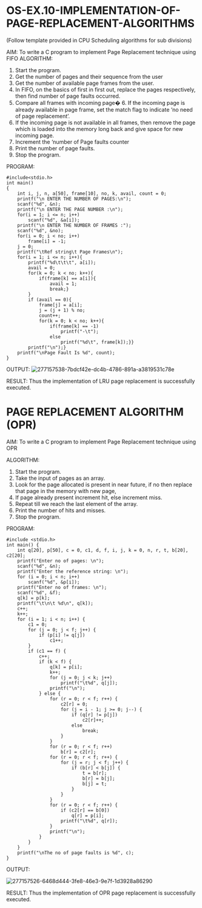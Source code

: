 # OS-EX.10-IMPLEMENTATION-OF-PAGE-REPLACEMENT-ALGORITHMS

(Follow template provided in CPU Scheduling algorithms for sub divisions)

AIM:
To write a C program to implement Page Replacement technique using FIFO
ALGORITHM:

   1. Start the program.
   2. Get the number of pages and their sequence from the user
   3. Get the number of available page frames from the user.
   4. In FIFO, on the basics of first in first out, replace the pages respectively, then find number of       page faults occurred.
   5. Compare all frames with incoming page� 6. If the incoming page is already available in page            frame, set the match flag to indicate ‘no need of page replacement’.
   6. If the incoming page is not available in all frames, then remove the page which is loaded into          the memory long back and give space for new incoming page.
   7. Increment the ‘number of Page faults counter
   8. Print the number of page faults.
   9. Stop the program.

PROGRAM:
```
#include<stdio.h>
int main()
{
    int i, j, n, a[50], frame[10], no, k, avail, count = 0;
    printf("\n ENTER THE NUMBER OF PAGES:\n");
    scanf("%d", &n);
    printf("\n ENTER THE PAGE NUMBER :\n");
    for(i = 1; i <= n; i++)
        scanf("%d", &a[i]);
    printf("\n ENTER THE NUMBER OF FRAMES :");
    scanf("%d", &no);
    for(i = 0; i < no; i++)
        frame[i] = -1;
    j = 0;
    printf("\tRef string\t Page Frames\n");
    for(i = 1; i <= n; i++){
        printf("%d\t\t\t", a[i]);
        avail = 0;
        for(k = 0; k < no; k++){
            if(frame[k] == a[i]){
                avail = 1;
                break;}
        }
        if (avail == 0){
            frame[j] = a[i];
            j = (j + 1) % no;
            count++;
            for(k = 0; k < no; k++){
                if(frame[k] == -1)
                    printf("-\t");
                else
                    printf("%d\t", frame[k]);}}
        printf("\n");}
    printf("\nPage Fault Is %d", count);
}
```
OUTPUT:
![277157538-7bdcf42e-dc4b-4786-891a-a3819531c78e](https://github.com/prithviraj5703/OS-EX.10-IMPLEMENTATION-OF-PAGE-REPLACEMENT-ALGORITHMS/assets/121418418/a3bfa102-a7a4-4f7a-95b7-9f6292460689)


RESULT:
Thus the implementation of LRU page replacement is successfully executed.

# PAGE REPLACEMENT ALGORITHM (OPR)
AIM:
To write a C program to implement Page Replacement technique using OPR

ALGORITHM:

   1. Start the program.
   2. Take the input of pages as an array.
   3. Look for the page allocated is present in near future, if no then replace that page in the memory       with new page,
   4. If page already present increment hit, else increment miss.
   5. Repeat till we reach the last element of the array.
   6. Print the number of hits and misses.
   7. Stop the program.

PROGRAM:
```
#include <stdio.h>
int main() {
    int q[20], p[50], c = 0, c1, d, f, i, j, k = 0, n, r, t, b[20], c2[20];
    printf("Enter no of pages: \n");
    scanf("%d", &n);
    printf("Enter the reference string: \n");
    for (i = 0; i < n; i++)
        scanf("%d", &p[i]);
    printf("Enter no of frames: \n");
    scanf("%d", &f);
    q[k] = p[k];
    printf("\t\n\t %d\n", q[k]);
    c++;
    k++;
    for (i = 1; i < n; i++) {
        c1 = 0;
        for (j = 0; j < f; j++) {
            if (p[i] != q[j])
                c1++;
        }
        if (c1 == f) {
            c++;
            if (k < f) {
                q[k] = p[i];
                k++;
                for (j = 0; j < k; j++)
                    printf("\t%d", q[j]);
                printf("\n");
            } else {
                for (r = 0; r < f; r++) {
                    c2[r] = 0;
                    for (j = i - 1; j >= 0; j--) {
                        if (q[r] != p[j])
                            c2[r]++;
                        else
                            break;
                    }
                }
                for (r = 0; r < f; r++)
                    b[r] = c2[r];
                for (r = 0; r < f; r++) {
                    for (j = r; j < f; j++) {
                        if (b[r] < b[j]) {
                            t = b[r];
                            b[r] = b[j];
                            b[j] = t;
                        }
                    }
                }
                for (r = 0; r < f; r++) {
                    if (c2[r] == b[0])
                        q[r] = p[i];
                    printf("\t%d", q[r]);
                }
                printf("\n");
            }
        }
    }
    printf("\nThe no of page faults is %d", c);
}
```
OUTPUT:

![277157526-6468d444-3fe8-46e3-9e7f-1d3928a86290](https://github.com/prithviraj5703/OS-EX.10-IMPLEMENTATION-OF-PAGE-REPLACEMENT-ALGORITHMS/assets/121418418/fca6d289-9fd6-4bc8-a4d4-a86dcfa8c36b)

RESULT:
Thus the implementation of OPR page replacement is successfully executed.

